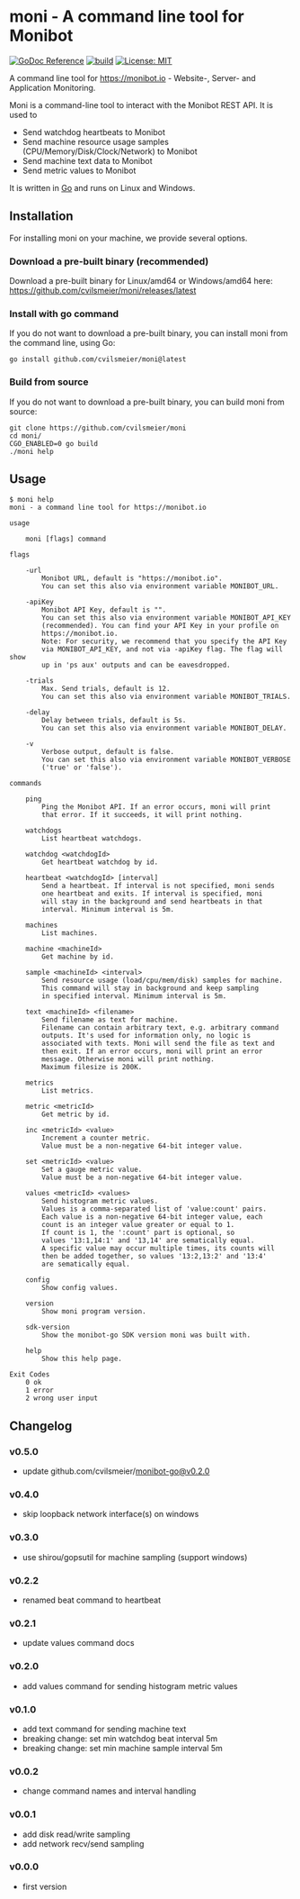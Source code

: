 # moni - A command line tool for Monibot

[![GoDoc Reference](https://godoc.org/github.com/cvilsmeier/moni?status.svg)](http://godoc.org/github.com/cvilsmeier/moni)
[![build](https://github.com/cvilsmeier/moni/actions/workflows/build.yml/badge.svg)](https://github.com/cvilsmeier/moni/actions)
[![License: MIT](https://img.shields.io/badge/License-MIT-yellow.svg)](https://opensource.org/licenses/MIT)

A command line tool for https://monibot.io - Website-, Server- and Application Monitoring.

Moni is a command-line tool to interact with the Monibot REST API. It is used to

- Send watchdog heartbeats to Monibot
- Send machine resource usage samples (CPU/Memory/Disk/Clock/Network) to Monibot
- Send machine text data to Monibot
- Send metric values to Monibot

It is written in [Go](https://go.dev/) and runs on Linux and Windows.


## Installation

For installing moni on your machine, we provide several options.


### Download a pre-built binary (recommended)

Download a pre-built binary for Linux/amd64 or Windows/amd64 here:
https://github.com/cvilsmeier/moni/releases/latest


### Install with go command

If you do not want to download a pre-built binary, you
can install moni from the command line, using Go:

```
go install github.com/cvilsmeier/moni@latest
```


### Build from source

If you do not want to download a pre-built binary, you
can build moni from source:

```
git clone https://github.com/cvilsmeier/moni
cd moni/
CGO_ENABLED=0 go build
./moni help
```


## Usage

```
$ moni help
moni - a command line tool for https://monibot.io

usage

    moni [flags] command

flags

    -url
        Monibot URL, default is "https://monibot.io".
        You can set this also via environment variable MONIBOT_URL.

    -apiKey
        Monibot API Key, default is "".
        You can set this also via environment variable MONIBOT_API_KEY
        (recommended). You can find your API Key in your profile on
        https://monibot.io.
        Note: For security, we recommend that you specify the API Key
        via MONIBOT_API_KEY, and not via -apiKey flag. The flag will show
        up in 'ps aux' outputs and can be eavesdropped.

    -trials
        Max. Send trials, default is 12.
        You can set this also via environment variable MONIBOT_TRIALS.

    -delay
        Delay between trials, default is 5s.
        You can set this also via environment variable MONIBOT_DELAY.

    -v
        Verbose output, default is false.
        You can set this also via environment variable MONIBOT_VERBOSE
        ('true' or 'false').

commands

    ping
        Ping the Monibot API. If an error occurs, moni will print
        that error. If it succeeds, it will print nothing.

    watchdogs
        List heartbeat watchdogs.

    watchdog <watchdogId>
        Get heartbeat watchdog by id.

    heartbeat <watchdogId> [interval]
        Send a heartbeat. If interval is not specified, moni sends
        one heartbeat and exits. If interval is specified, moni
        will stay in the background and send heartbeats in that
        interval. Minimum interval is 5m.

    machines
        List machines.

    machine <machineId>
        Get machine by id.

    sample <machineId> <interval>
        Send resource usage (load/cpu/mem/disk) samples for machine.
        This command will stay in background and keep sampling
        in specified interval. Minimum interval is 5m.

    text <machineId> <filename>
        Send filename as text for machine.
        Filename can contain arbitrary text, e.g. arbitrary command
        outputs. It's used for information only, no logic is
        associated with texts. Moni will send the file as text and
        then exit. If an error occurs, moni will print an error
        message. Otherwise moni will print nothing.
        Maximum filesize is 200K.

    metrics
        List metrics.

    metric <metricId>
        Get metric by id.

    inc <metricId> <value>
        Increment a counter metric.
        Value must be a non-negative 64-bit integer value.

    set <metricId> <value>
        Set a gauge metric value.
        Value must be a non-negative 64-bit integer value.

    values <metricId> <values>
        Send histogram metric values.
        Values is a comma-separated list of 'value:count' pairs.
        Each value is a non-negative 64-bit integer value, each
        count is an integer value greater or equal to 1.
        If count is 1, the ':count' part is optional, so
        values '13:1,14:1' and '13,14' are sematically equal.
        A specific value may occur multiple times, its counts will
        then be added together, so values '13:2,13:2' and '13:4'
        are sematically equal.

    config
        Show config values.

    version
        Show moni program version.

    sdk-version
        Show the monibot-go SDK version moni was built with.

    help
        Show this help page.

Exit Codes
    0 ok
    1 error
    2 wrong user input
```


## Changelog

### v0.5.0

- update github.com/cvilsmeier/monibot-go@v0.2.0

### v0.4.0

- skip loopback network interface(s) on windows

### v0.3.0

- use shirou/gopsutil for machine sampling (support windows)

### v0.2.2

- renamed beat command to heartbeat

### v0.2.1

- update values command docs

### v0.2.0

- add values command for sending histogram metric values

### v0.1.0

- add text command for sending machine text
- breaking change: set min watchdog beat interval 5m
- breaking change: set min machine sample interval 5m

### v0.0.2

- change command names and interval handling

### v0.0.1

- add disk read/write sampling
- add network recv/send sampling

### v0.0.0

- first version
